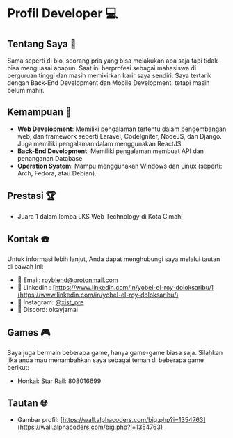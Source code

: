 # Profil Developer 💻

## Tentang Saya 📖

Sama seperti di bio, seorang pria yang bisa melakukan apa saja tapi tidak bisa menguasai apapun. Saat ini berprofesi sebagai mahasiswa di perguruan tinggi dan masih memikirkan karir saya sendiri. Saya tertarik dengan Back-End Development dan Mobile Development, tetapi masih belum mahir.

## Kemampuan 🤖

- **Web Development**: Memiliki pengalaman tertentu dalam pengembangan web, dan framework seperti Laravel, CodeIgniter, NodeJS, dan Django. Juga memiliki pengalaman dalam menggunakan ReactJS.
- **Back-End Development**: Memiliki pengalaman membuat API dan penanganan Database
- **Operation System**: Mampu menggunakan Windows dan Linux (seperti: Arch, Fedora, atau Debian).

## Prestasi 🏆

- Juara 1 dalam lomba LKS Web Technology di Kota Cimahi

## Kontak ☎️

Untuk informasi lebih lanjut, Anda dapat menghubungi saya melalui tautan di bawah ini:

- 🔗 Email: [royblend@protonmail.com](mailto:royblend@protonmail.com)
- 🔗 LinkedIn : [https://www.linkedin.com/in/yobel-el-roy-doloksaribu/](https://www.linkedin.com/in/yobel-el-roy-doloksaribu/)
- 🔗 Instagram: [@xist_pre](https://www.instagram.com/xist_pre)
- 🔗 Discord: okayjamal

## Games 🎮

Saya juga bermain beberapa game, hanya game-game biasa saja. Silahkan jika anda mau menambahkan saya sebagai teman di beberapa game berikut:
- Honkai: Star Rail: 808016699

## Tautan 🌐
- Gambar profil: [https://wall.alphacoders.com/big.php?i=1354763](https://wall.alphacoders.com/big.php?i=1354763)